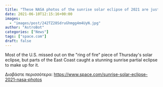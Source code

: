```yaml
---
title: "These NASA photos of the sunrise solar eclipse of 2021 are just jaw-dropping"
date: 2021-06-10T12:15:16+00:00
images:
  - "images/post/242TZ28SdruGhmgg4m4UyN.jpg"
author: "AstroBot"
categories: ["News"]
tags: ["space.com"]
draft: false
---
```


Most of the U.S. missed out on the "ring of fire" piece of Thursday's solar eclipse, but parts of the East Coast caught a stunning sunrise partial eclipse to make up for it. 

Διαβάστε περισσότερα: https://www.space.com/sunrise-solar-eclipse-2021-nasa-photos

